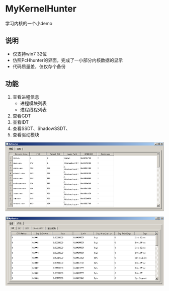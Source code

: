 # MyKernelHunter
学习内核的一个小demo



## 说明

* 仅支持win7 32位
* 仿照PcHhunter的界面，完成了一小部分内核数据的显示
* 代码质量差，仅仅存个备份



## 功能

1. 查看进程信息
   * 进程模块列表
   * 进程线程列表
2. 查看GDT
3. 查看IDT
4. 查看SSDT、ShadowSSDT、
5. 查看驱动模块

![image1](./img/1.png)

![image2](./img/2.png)

